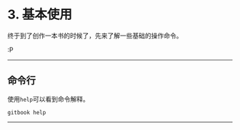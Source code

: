 # 3. 基本使用

终于到了创作一本书的时候了，先来了解一些基础的操作命令。

:P

---

## 命令行

使用`help`可以看到命令解释。

```
gitbook help
```

---